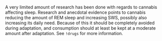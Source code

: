 A very limited amount of research has been done with regards to cannabis affecting sleep. Research and anecdotal evidence points to cannabis reducing the amount of REM sleep and increasing SWS, possibly also increasing its daily need. Because of this it should be completely avoided during adaptation, and consumption should at least be kept at a moderate amount after adaptation. See `!drugs` for more information.

